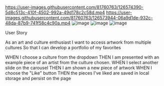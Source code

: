 

https://user-images.githubusercontent.com/81760763/126574390-5d8c513c-410f-4502-992a-49d178c2c58d.mp4
https://user-images.githubusercontent.com/81760763/126573944-06a9d1de-932c-48da-87b9-741f58c4c90a.mp4
![image](https://user-images.githubusercontent.com/81760763/126573984-4f7faa89-c185-4039-b27c-0a3113d52aba.png)
![image](https://user-images.githubusercontent.com/81760763/126574015-de7d780d-99cf-4de7-8203-ccbae748480a.png)
![image](https://user-images.githubusercontent.com/81760763/126574063-82f3cb81-e410-4294-80ac-be58f7758998.png)

User Story

As an art and culture enthusiast
I want to access artwork from multiple cultures
So that I can develop a portfolio of my favorites



WHEN I choose a culture from the dropdown
THEN I am presented with an example piece of an artist from  the culture chosen.
WHEN I select another slide on the carousel
THEN I am shown a new piece of artwork
WHEN I choose the "Like" button
THEN the pieces I've liked are saved in local storage and persist on the page





